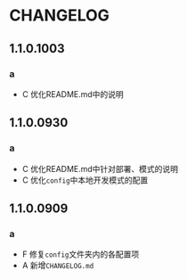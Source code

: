 # CHANGELOG

## 1.1.0.1003
### a
- C 优化README.md中的说明

## 1.1.0.0930
### a
- C 优化README.md中针对部署、模式的说明
- C 优化`config`中本地开发模式的配置

## 1.1.0.0909
### a
- F 修复`config`文件夹内的各配置项
- A 新增`CHANGELOG.md`

